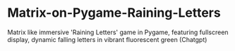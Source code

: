 # Matrix-on-Pygame-Raining-Letters
Matrix like immersive 'Raining Letters' game in Pygame, featuring fullscreen display, dynamic falling letters in vibrant fluorescent green (Chatgpt)
